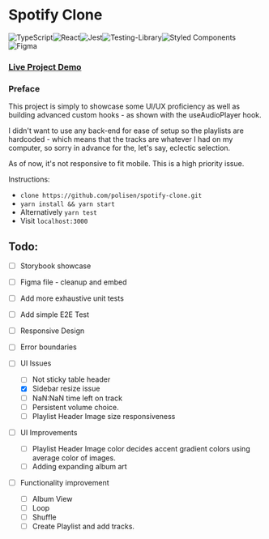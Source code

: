 # Spotify Clone 

![TypeScript](https://img.shields.io/badge/typescript-%23007ACC.svg?style=for-the-badge&logo=typescript&logoColor=white)![React](https://img.shields.io/badge/react-%2320232a.svg?style=for-the-badge&logo=react&logoColor=%2361DAFB)![Jest](https://img.shields.io/badge/-jest-%23C21325?style=for-the-badge&logo=jest&logoColor=white)![Testing-Library](https://img.shields.io/badge/-TestingLibrary-%23E33332?style=for-the-badge&logo=testing-library&logoColor=white)![Styled Components](https://img.shields.io/badge/styled--components-DB7093?style=for-the-badge&logo=styled-components&logoColor=white)![Figma](https://img.shields.io/badge/figma-%23F24E1E.svg?style=for-the-badge&logo=figma&logoColor=white)

### [Live Project Demo](https://portfolio-spotify-clone.web.app/)


### Preface

This project is simply to showcase some UI/UX proficiency as well as building advanced custom hooks - as shown with the useAudioPlayer hook.

I didn't want to use any back-end  for ease of setup so the playlists are hardcoded - which means that the tracks are whatever I had on my computer, so sorry in advance for the, let's say, eclectic selection.

As of now, it's not responsive to fit mobile. This is a high priority issue.

Instructions:

- `clone https://github.com/polisen/spotify-clone.git`
- `yarn install && yarn start`
- Alternatively `yarn test`
- Visit `localhost:3000`



## Todo:

- [ ] Storybook showcase
- [ ] Figma file - cleanup and embed

- [ ] Add more exhaustive unit tests
- [ ] Add simple E2E Test
- [ ] Responsive Design
- [ ] Error boundaries
- [ ] UI Issues
  - [ ] Not sticky table header
  - [x] Sidebar resize issue
  - [ ] NaN:NaN time left on track
  - [ ] Persistent volume choice.
  - [ ] Playlist Header Image size responsiveness

- [ ] UI Improvements
  - [ ] Playlist Header Image color decides accent gradient colors using average color of images.
  - [ ] Adding expanding album art

- [ ] Functionality improvement
  - [ ] Album View
  - [ ] Loop
  - [ ] Shuffle
  - [ ] Create Playlist and add tracks.
